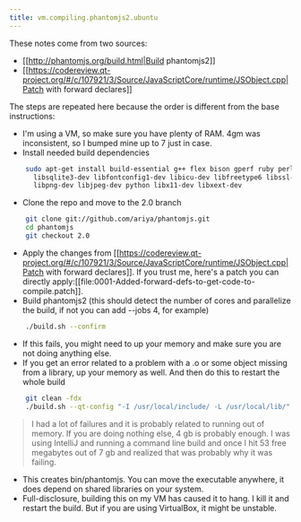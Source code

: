 ```yaml
---
title: vm.compiling.phantomjs2.ubuntu
---
```

These notes come from two sources:
* [[http://phantomjs.org/build.html|Build phantomjs2]] 
* [[https://codereview.qt-project.org/#/c/107921/3/Source/JavaScriptCore/runtime/JSObject.cpp|Patch with forward declares]]

The steps are repeated here because the order is different from the base instructions:
* I'm using a VM, so make sure you have plenty of RAM. 4gm was inconsistent, so I bumped mine up to 7 just in case.
* Install needed build dependencies
```bash
    sudo apt-get install build-essential g++ flex bison gperf ruby perl \
      libsqlite3-dev libfontconfig1-dev libicu-dev libfreetype6 libssl-dev \
      libpng-dev libjpeg-dev python libx11-dev libxext-dev
```
* Clone the repo and move to the 2.0 branch
```bash
    git clone git://github.com/ariya/phantomjs.git
    cd phantomjs
    git checkout 2.0
```
* Apply the changes from [[https://codereview.qt-project.org/#/c/107921/3/Source/JavaScriptCore/runtime/JSObject.cpp|Patch with forward declares]]. If you trust me, here's a patch you can directly apply:[[file:0001-Added-forward-defs-to-get-code-to-compile.patch]].
* Build phantomjs2 (this should detect the number of cores and parallelize the build, if not you can add --jobs 4, for example)
```bash
    ./build.sh --confirm
```
* If this fails, you might need to up your memory and make sure you are not doing anything else.
* If you get an error related to a problem with a .o or some object missing from a library, up your memory as well. And then do this to restart the whole build
```bash
    git clean -fdx
    ./build.sh --qt-config "-I /usr/local/include/ -L /usr/local/lib/" --confirm
```
> <span class="sidebar_content">I had a lot of failures and it is probably related to running out of memory. If you are doing nothing else, 4 gb is probably enough. I was using IntelliJ and running a command line build and once I hit 53 free megabytes out of 7 gb and realized that was probably why it was failing.</span>
* This creates bin/phantomjs. You can move the executable anywhere, it does depend on shared libraries on your system.
* Full-disclosure, building this on my VM has caused it to hang. I kill it and restart the build. But if you are using VirtualBox, it might be unstable.
